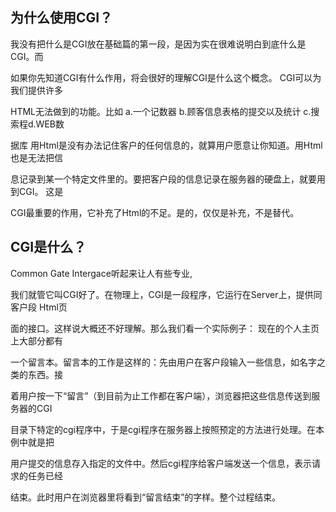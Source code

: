 ## 为什么使用CGI？
我没有把什么是CGI放在基础篇的第一段，是因为实在很难说明白到底什么是CGI。而

如果你先知道CGI有什么作用，将会很好的理解CGI是什么这个概念。 CGI可以为我们提供许多

HTML无法做到的功能。比如 a.一个记数器 b.顾客信息表格的提交以及统计 c.搜索程d.WEB数

据库 用Html是没有办法记住客户的任何信息的，就算用户愿意让你知道。用Html也是无法把信

息记录到某一个特定文件里的。要把客户段的信息记录在服务器的硬盘上，就要用到CGI。 这是

CGI最重要的作用，它补充了Html的不足。是的，仅仅是补充，不是替代。

## CGI是什么？  
Common Gate Intergace听起来让人有些专业,

我们就管它叫CGI好了。在物理上，CGI是一段程序，它运行在Server上，提供同客户段 Html页

面的接口。这样说大概还不好理解。那么我们看一个实际例子： 现在的个人主页上大部分都有

一个留言本。留言本的工作是这样的：先由用户在客户段输入一些信息，如名字之类的东西。接

着用户按一下“留言”（到目前为止工作都在客户端），浏览器把这些信息传送到服务器的CGI

目录下特定的cgi程序中，于是cgi程序在服务器上按照预定的方法进行处理。在本例中就是把

用户提交的信息存入指定的文件中。然后cgi程序给客户端发送一个信息，表示请求的任务已经

结束。此时用户在浏览器里将看到“留言结束”的字样。整个过程结束。
